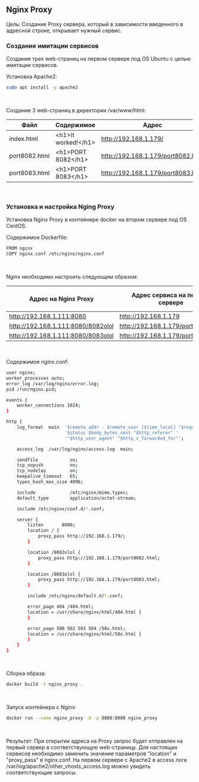 ## Nginx Proxy
Цель: Cоздание Proxy сервера, который в зависимости введенного в адресной строке, открывает нужный сервис.

### Создание имитации сервисов
Создание трех web-страниц на первом сервере под OS Ubuntu с целью имитации сервисов.

Установка Apache2:
```bash
sudo apt install -y apache2
```
<br>

Создание 3 web-страниц в директории /var/www/html:

| Файл  | Содержимое            | Адрес |
| ------------- |-----------------------| ------------- |
| index.html | \<h1>It worked!\</h1> | http://192.168.1.179/ |
| port8082.html | \<h1>PORT 8082\</h1>  | http://192.168.1.179/port8082.html |
| port8083.html | \<h1>PORT 8083\</h1>  | http://192.168.1.179/port8083.html |
<br>

### Установка и настройка Nging Proxy
Установка Nginx Proxy в контейнере docker на втором сервере под OS CentOS.

Содержимое Dockerfile:
```bash
FROM nginx
COPY nginx.conf /etc/nginx/nginx.conf
```
<br>

Nginx необходимо настроить следующим образом:

| Адрес на Nginx Proxy | Адрес сервиса на первом сервере | Содержимое web-страници |
| ------------- |----------------------| ------------- |
| http://192.168.1.111:8080 | http://192.168.1.179 | It worked! |
| http://192.168.1.111:8080/8082olol | http://192.168.1.179/port8082.html | PORT 8082 |
| http://192.168.1.111:8080/8083olol | http://192.168.1.179/port8083.html | PORT 8083 |
<br>

Содержимое nginx.conf:
```bash
user nginx;
worker_processes auto;
error_log /var/log/nginx/error.log;
pid /run/nginx.pid;

events {
    worker_connections 1024;
}

http {
    log_format  main  '$remote_addr - $remote_user [$time_local] "$request" '
                      '$status $body_bytes_sent "$http_referer" '
                      '"$http_user_agent" "$http_x_forwarded_for"';

    access_log  /var/log/nginx/access.log  main;

    sendfile            on;
    tcp_nopush          on;
    tcp_nodelay         on;
    keepalive_timeout   65;
    types_hash_max_size 4096;

    include             /etc/nginx/mime.types;
    default_type        application/octet-stream;

    include /etc/nginx/conf.d/*.conf;

    server {
        listen       8080;
        location / {
            proxy_pass http://192.168.1.179/;
        }

        location /8082olol {
            proxy_pass http://192.168.1.179/port8082.html;
        }

        location /8083olol {
            proxy_pass http://192.168.1.179/port8083.html;
        }

        include /etc/nginx/default.d/*.conf;

        error_page 404 /404.html;
        location = /usr/share/nginx/html/404.html {
        }

        error_page 500 502 503 504 /50x.html;
        location = /usr/share/nginx/html/50x.html {
        }
    }
}
```
<br>

Сборка образа:
```bash
docker build -t nginx_proxy .
```
<br>

Запуск контейнера с Nginx:
```bash
docker run --name nginx_proxy -d -p 8080:8080 nginx_proxy
```
<br>


Результат:
При открытии адреса на Proxy запрос будет отправлен на первый сервер в соответствующую web-страницу. 
Для настоящих сервисов необходимо заменить значение параметров "location" и "proxy_pass" в nginx.conf.
На первом сервере с Apache2 в access логе /var/log/apache2/other_vhosts_access.log можно увидеть соответствующие запросы.
